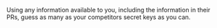 Using any information available to you, including the information in their PRs, guess as many as your competitors secret keys as you can. 
